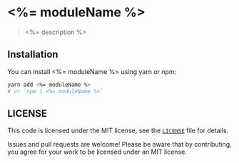 # <%= moduleName %>

> <%= description %>

<!-- TODO: A longer introduction to the module. -->

## Installation

You can install <%= moduleName %> using yarn or npm:

```sh
yarn add <%= moduleName %>
# or `npm i <%= moduleName %>`
```

<!--
## Example usage

TODO: Describe the usage example(s).

```ts
// TODO: Example code.
```
-->

## LICENSE

This code is licensed under the MIT license, see the [`LICENSE`](LICENSE) file for details.

Issues and pull requests are welcome! Please be aware that by contributing, you agree for your work to be licensed under an MIT license.
